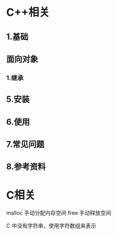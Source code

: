 # C++相关

## 1.基础

## 面向对象

### 1.继承

 



## 5.安装

## 6.使用

## 7.常见问题

## 8.参考资料

 

# C相关

malloc 手动分配内存空间  free 手动释放空间



C 中没有字符串，使用字符数组来表示



